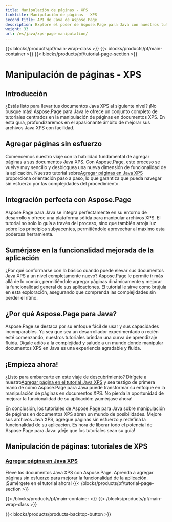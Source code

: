 ```yaml
---
title: Manipulación de páginas - XPS
linktitle: Manipulación de páginas - XPS
second_title: API de Java de Aspose.Page
description: Explore el poder de Aspose.Page para Java con nuestros tutoriales. Mejore sus documentos Java XPS agregando páginas sin esfuerzo para mejorar la funcionalidad de la aplicación.
weight: 33
url: /es/java/xps-page-manipulation/
---
```


{{< blocks/products/pf/main-wrap-class >}}
{{< blocks/products/pf/main-container >}}
{{< blocks/products/pf/tutorial-page-section >}}

# Manipulación de páginas - XPS


## Introducción

¿Estás listo para llevar tus documentos Java XPS al siguiente nivel? ¡No busque más! Aspose.Page para Java le ofrece un conjunto completo de tutoriales centrados en la manipulación de páginas en documentos XPS. En esta guía, profundizaremos en el apasionante ámbito de mejorar sus archivos Java XPS con facilidad.

## Agregar páginas sin esfuerzo

 Comencemos nuestro viaje con la habilidad fundamental de agregar páginas a sus documentos Java XPS. Con Aspose.Page, este proceso se vuelve muy sencillo y desbloquea una nueva dimensión de funcionalidad de la aplicación. Nuestro tutorial sobre[Agregar páginas en Java XPS](./add-page/) proporciona orientación paso a paso, lo que garantiza que pueda navegar sin esfuerzo por las complejidades del procedimiento.

## Integración perfecta con Aspose.Page

Aspose.Page para Java se integra perfectamente en su entorno de desarrollo y ofrece una plataforma sólida para manipular archivos XPS. El tutorial no solo lo guía a través del proceso, sino que también arroja luz sobre los principios subyacentes, permitiéndole aprovechar al máximo esta poderosa herramienta.

## Sumérjase en la funcionalidad mejorada de la aplicación

¿Por qué conformarse con lo básico cuando puede elevar sus documentos Java XPS a un nivel completamente nuevo? Aspose.Page le permite ir más allá de lo común, permitiéndole agregar páginas dinámicamente y mejorar la funcionalidad general de sus aplicaciones. El tutorial le sirve como brújula en esta exploración, asegurando que comprenda las complejidades sin perder el ritmo.

## ¿Por qué Aspose.Page para Java?

Aspose.Page se destaca por su enfoque fácil de usar y sus capacidades incomparables. Ya sea que sea un desarrollador experimentado o recién esté comenzando, nuestros tutoriales brindan una curva de aprendizaje fluida. Dígale adiós a la complejidad y salude a un mundo donde manipular documentos XPS en Java es una experiencia agradable y fluida.

## ¡Empieza ahora!

 ¿Listo para embarcarte en este viaje de descubrimiento? Dirígete a nuestro[Agregar página en el tutorial Java XPS](./add-page/) y sea testigo de primera mano de cómo Aspose.Page para Java puede transformar su enfoque en la manipulación de páginas en documentos XPS. No pierda la oportunidad de mejorar la funcionalidad de su aplicación: ¡sumérjase ahora!

En conclusión, los tutoriales de Aspose.Page para Java sobre manipulación de páginas en documentos XPS abren un mundo de posibilidades. Mejore sus archivos Java XPS, agregue páginas sin esfuerzo y redefina la funcionalidad de su aplicación. Es hora de liberar todo el potencial de Aspose.Page para Java: ¡deje que los tutoriales sean su guía!
## Manipulación de páginas: tutoriales de XPS
### [Agregar página en Java XPS](./add-page/)
Eleve los documentos Java XPS con Aspose.Page. Aprenda a agregar páginas sin esfuerzo para mejorar la funcionalidad de la aplicación. ¡Sumérgete en el tutorial ahora!
{{< /blocks/products/pf/tutorial-page-section >}}

{{< /blocks/products/pf/main-container >}}
{{< /blocks/products/pf/main-wrap-class >}}

{{< blocks/products/products-backtop-button >}}

